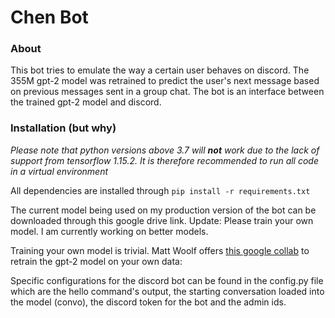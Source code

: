 
# Chen Bot

### About
This bot tries to emulate the way a certain user behaves on discord. The 355M gpt-2 model was retrained to predict the user's next message based on previous messages sent in a group chat. The bot is an interface between the trained gpt-2 model and discord.

### Installation (but why)
*Please note that python versions above 3.7 will **not** work due to the lack of support from tensorflow 1.15.2. It is therefore recommended to run all code in a virtual environment*

All dependencies are installed through `pip install -r requirements.txt`

The current model being used on my production version of the bot can be downloaded through this google drive link. 
Update: Please train your own model. I am currently working on better models.

Training your own model is trivial. Matt Woolf offers [this google collab](https://colab.research.google.com/drive/1qxcQ2A1nNjFudAGN_mcMOnvV9sF_PkEb) to retrain the gpt-2 model on your own data: 

Specific configurations for the discord bot can be found in the config.py file which are the hello command's output, the starting conversation loaded into the model (convo), the discord token for the bot and the admin ids.
